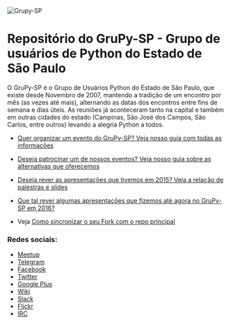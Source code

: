 ![Grupy-SP](https://raw.githubusercontent.com/grupy-sp/logo/master/logo-grupy.png)

# Repositório do GruPy-SP - Grupo de usuários de Python do Estado de São Paulo

O GruPy-SP é o Grupo de Usuários Python do Estado de São Paulo, que existe desde Novembro de 2007, mantendo a tradição de um encontro por mês (as vezes até mais), alternando as datas dos encontros entre fins de semana e dias úteis. As reuniões já aconteceram tanto na capital e também em outras cidades do estado (Campinas, São José dos Campos, São Carlos, entre outros) levando a alegria Python a todos.

- [Quer organizar um evento do GruPy-SP? Veja nosso guia com todas as informações](https://github.com/grupy-sp/encontros/blob/master/como-organizar-um-grupysp.md)

- [Deseja patrocinar um de nossos eventos? Veja nosso guia sobre as alternativas que oferecemos](https://github.com/grupy-sp/encontros/blob/master/patrocinio-grupysp.md)

- [Deseja rever as apresentações que tivemos em 2015? Veja a relação de palestras e slides](https://github.com/grupy-sp/encontros/tree/master/2015)

- [Que tal rever algumas apresentações que fizemos até agora no GruPy-SP em 2016?](https://github.com/grupy-sp/encontros/tree/master/2016)

- Veja [Como sincronizar o seu Fork com o repo principal](https://github.com/grupy-sp/encontros/wiki/Como-sincronizar-o-seu-Fork-com-o-repo-principal)

### Redes sociais:

* [Meetup](http://www.meetup.com/pt-BR/Grupy-SP/)
* [Telegram](https://telegram.me/joinchat/CquhWAgxneh4k9v6CQH0wg)
* [Facebook](https://www.facebook.com/grupysp)
* [Twitter](https://twitter.com/grupysp)
* [Google Plus](https://plus.google.com/communities/117889929013238911492)
* [Wiki](http://wiki.python.org.br/GrupySP)
* [Slack](https://grupysp.herokuapp.com/)
* [Flickr](https://www.flickr.com/photos/37128592@N03/albums)
* [IRC](http://webchat.freenode.net/?channels=grupy-sp)
